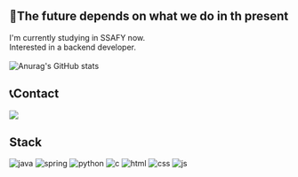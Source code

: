
## &#127793;The future depends on what we do in th present
I'm currently studying in SSAFY now.  
Interested in a backend developer.
<br>
<br>
![Anurag's GitHub stats](https://github-readme-stats.vercel.app/api?username=suwhan2&show_icons=true&theme=radical)

## &#128222;Contact
<a href="https://www.instagram.com/chltnghks_/" target="_blank">
<img src="https://img.shields.io/badge/chltnghks_-E4405F?style=flat-square&logo=instagram&logoColor=FFFFFF"/></a>  

<br>

## Stack

![java](https://img.shields.io/badge/Java-ED8B00?style=for-the-badge&logo=openjdk&logoColor=white)
![spring](https://img.shields.io/badge/Spring-6DB33F?style=for-the-badge&logo=spring&logoColor=white)
![python](https://img.shields.io/badge/Python-3776AB?style=for-the-badge&logo=python&logoColor=white)
![c](https://img.shields.io/badge/C-00599C?style=for-the-badge&logo=c&logoColor=white)
![html](https://img.shields.io/badge/HTML-239120?style=for-the-badge&logo=html5&logoColor=white)
![css](https://img.shields.io/badge/CSS-239120?&style=for-the-badge&logo=css3&logoColor=white)
![js](https://img.shields.io/badge/JavaScript-F7DF1E?style=for-the-badge&logo=JavaScript&logoColor=white)
<br>
<br>

<!--
**suwhan2/suwhan2** is a ✨ _special_ ✨ repository because its `README.md` (this file) appears on your GitHub profile.

Here are some ideas to get you started:

- 🔭 I’m currently working on ...
- 🌱 I’m currently learning ...
- 👯 I’m looking to collaborate on ...
- 🤔 I’m looking for help with ...
- 💬 Ask me about ...
- 📫 How to reach me: ...
- 😄 Pronouns: ...
- ⚡ Fun fact: ...
-->
